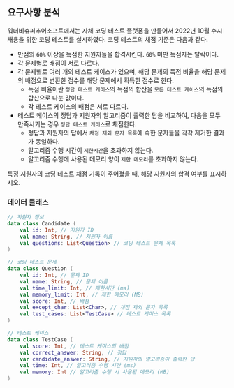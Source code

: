 ## 요구사항 분석
워너비슈퍼추어소프트에서는 자체 코딩 테스트 플랫폼을 만들어서 2022년 10월 수시 채용을 위한 코딩 테스트를 실시하였다. 코딩 테스트의 채점 기준은 다음과 같다.
* 만점의 ```60%``` 이상을 득점한 지원자들을 합격시킨다. ```60%``` 미만 득점자는 탈락이다.
* 각 문제별로 배점이 서로 다르다.
* 각 문제별로 여러 개의 테스트 케이스가 있으며, 해당 문제의 득점 비율을 해당 문제의 배점으로 변환한 점수를 해당 문제에서 획득한 점수로 한다.
  * 득점 비율이란 ```정답 테스트 케이스```의 득점의 합산을 ```모든 테스트 케이스```의 득점의 합산으로 나눈 값이다.
  * 각 테스트 케이스의 배점은 서로 다르다.
* 테스트 케이스의 정답과 지원자의 알고리즘이 출력한 답을 비교하여, 다음을 모두 만족시키는 경우 ```정답 테스트 케이스```로 채점한다.
  * 정답과 지원자의 답에서 ```채점 제외 문자 목록```에 속한 문자들을 각각 제거한 결과가 동일하다.
  * 알고리즘 수행 시간이 ```제한시간```을 초과하지 않는다.
  * 알고리즘 수행에 사용된 메모리 양이 ```제한 메모리```를 초과하지 않는다.

특정 지원자의 코딩 테스트 채점 기록이 주어졌을 때, 해당 지원자의 합격 여부를 표시하시오.

### 데이터 클래스
```kotlin
// 지원자 정보
data class Candidate (
    val id: Int, // 지원자 ID
    val name: String, // 지원자 이름
    val questions: List<Question> // 코딩 테스트 문제 목록
)

// 코딩 테스트 문제
data class Question (
    val id: Int, // 문제 ID
    val name: String, // 문제 이름
    val time_limit: Int, // 제한시간 (ms)
    val memory_limit: Int, // 제한 메모리 (MB)
    val score: Int, // 배점
    val except_char: List<Char>, // 채점 제외 문자 목록
    val test_cases: List<TestCase> // 테스트 케이스 목록
)

// 테스트 케이스
data class TestCase (
    val score: Int, // 테스트 케이스의 배점
    val correct_answer: String, // 정답
    var candidate_answer: String, // 지원자의 알고리즘이 출력한 답
    val time: Int, // 알고리즘 수행 시간 (ms)
    val memory: Int // 알고리즘 수행 시 사용된 메모리 (MB)
)
```
